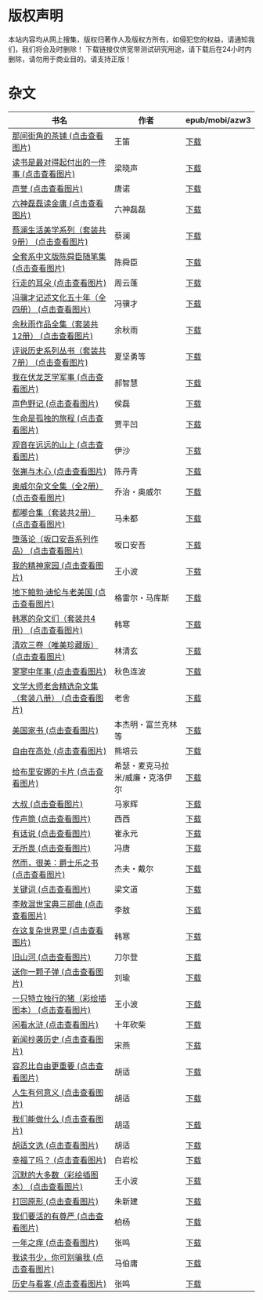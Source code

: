 # 版权声明

本站内容均从网上搜集，版权归著作人及版权方所有，如侵犯您的权益，请通知我们，我们将会及时删除！ 下载链接仅供宽带测试研究用途，请下载后在24小时内删除，请勿用于商业目的。请支持正版！

# 杂文

| 书名 | 作者 | epub/mobi/azw3 |
| --- | --- | --- |
| [那间街角的茶铺 (点击查看图片)](https://www.dushupai.com/attachment/2024/06/12/9b753113ecbf81eb.jpg) | 王笛 | [下载](https://url89.ctfile.com/f/31084289-1375491775-2dbac0?p=8866) |
| [读书是最对得起付出的一件事 (点击查看图片)](https://www.dushupai.com/attachment/2024/06/12/d6c1bb60e6e027c0.jpg) | 梁晓声 | [下载](https://url89.ctfile.com/f/31084289-1375491988-526c88?p=8866) |
| [声誉 (点击查看图片)](https://www.dushupai.com/attachment/2024/06/12/2336c56b20e119ff.jpg) | 唐诺 | [下载](https://url89.ctfile.com/f/31084289-1375493275-278681?p=8866) |
| [六神磊磊读金庸 (点击查看图片)](https://www.dushupai.com/attachment/2024/06/12/127174b03f1520f4.jpg) | 六神磊磊 | [下载](https://url89.ctfile.com/f/31084289-1375501339-8defa2?p=8866) |
| [蔡澜生活美学系列（套装共9册） (点击查看图片)](https://www.dushupai.com/attachment/2024/06/11/39d23c7b0eaacaba.jpg) | 蔡澜 | [下载](https://url89.ctfile.com/f/31084289-1375509004-95a6e4?p=8866) |
| [全套系中文版陈舜臣随笔集 (点击查看图片)](https://www.dushupai.com/attachment/2024/06/10/8daa777d25721784.jpg) | 陈舜臣 | [下载](https://url89.ctfile.com/f/31084289-1357001860-bff3b9?p=8866) |
| [行走的耳朵 (点击查看图片)](https://www.dushupai.com/attachment/2024/06/10/379828d76b6293e8.jpg) | 周云蓬 | [下载](https://url89.ctfile.com/f/31084289-1356999832-881ef8?p=8866) |
| [冯骥才记述文化五十年（全四册） (点击查看图片)](https://www.dushupai.com/attachment/2024/06/10/3b2ba29915e75303.jpg) | 冯骥才 | [下载](https://url89.ctfile.com/f/31084289-1356994882-c8931c?p=8866) |
| [余秋雨作品全集（套装共12册） (点击查看图片)](https://www.dushupai.com/attachment/2024/06/09/ec4eb69972652233.jpg) | 余秋雨 | [下载](https://url89.ctfile.com/f/31084289-1356987538-9bf3bc?p=8866) |
| [评说历史系列丛书（套装共7册） (点击查看图片)](https://www.dushupai.com/attachment/2024/06/09/1edc3d454b16d7da.jpg) | 夏坚勇等 | [下载](https://url89.ctfile.com/f/31084289-1356985966-9b3b5e?p=8866) |
| [我在伏龙芝学军事 (点击查看图片)](https://www.dushupai.com/attachment/2024/06/09/0a19c2f6adc84a9c.jpg) | 郝智慧 | [下载](https://url89.ctfile.com/f/31084289-1356985660-ec2862?p=8866) |
| [声色野记 (点击查看图片)](https://www.dushupai.com/attachment/2024/06/09/ce46aa5148cb1f09.jpg) | 侯磊 | [下载](https://url89.ctfile.com/f/31084289-1356985525-40f3ae?p=8866) |
| [生命是孤独的旅程 (点击查看图片)](https://www.dushupai.com/attachment/2024/06/09/d3f66c6b27f1354e.jpg) | 贾平凹 | [下载](https://url89.ctfile.com/f/31084289-1356984907-8a130e?p=8866) |
| [观音在远远的山上 (点击查看图片)](https://www.dushupai.com/attachment/2024/06/08/17797baecf558d44.jpg) | 伊沙 | [下载](https://url89.ctfile.com/f/31084289-1357050556-84c9cc?p=8866) |
| [张岪与木心 (点击查看图片)](https://www.dushupai.com/attachment/2024/06/07/244090e3d5ff70a7.jpg) | 陈丹青 | [下载](https://url89.ctfile.com/f/31084289-1357044187-f90d7c?p=8866) |
| [奥威尔杂文全集（全2册） (点击查看图片)](https://www.dushupai.com/attachment/2024/06/07/14a955cc3842300d.jpg) | 乔治・奥威尔 | [下载](https://url89.ctfile.com/f/31084289-1357041355-9be4bc?p=8866) |
| [都嘟合集（套装共2册） (点击查看图片)](https://www.dushupai.com/attachment/2024/06/07/2cde25b2415ca29d.jpg) | 马未都 | [下载](https://url89.ctfile.com/f/31084289-1357037935-733bef?p=8866) |
| [堕落论（坂口安吾系列作品） (点击查看图片)](https://www.dushupai.com/attachment/2024/06/07/7c6c741764fdb8bd.jpg) | 坂口安吾 | [下载](https://url89.ctfile.com/f/31084289-1357036426-ed96c8?p=8866) |
| [我的精神家园 (点击查看图片)](https://www.dushupai.com/attachment/2024/06/07/5acb115690218b0a.jpg) | 王小波 | [下载](https://url89.ctfile.com/f/31084289-1357034980-0be87d?p=8866) |
| [地下鲍勃·迪伦与老美国 (点击查看图片)](https://www.dushupai.com/attachment/2024/06/06/967d48aae268db10.jpg) | 格雷尔・马库斯 | [下载](https://url89.ctfile.com/f/31084289-1357034062-c50214?p=8866) |
| [韩寒的杂文们（套装共4册） (点击查看图片)](https://www.dushupai.com/attachment/2024/06/06/1f734ad90d3c726b.jpg) | 韩寒 | [下载](https://url89.ctfile.com/f/31084289-1357033459-9d7d01?p=8866) |
| [清欢三卷（唯美珍藏版） (点击查看图片)](https://www.dushupai.com/attachment/2024/06/06/7798d96709520c15.jpg) | 林清玄 | [下载](https://url89.ctfile.com/f/31084289-1357031848-4fe756?p=8866) |
| [寥寥中年事 (点击查看图片)](https://www.dushupai.com/attachment/2024/06/06/a1bffc96dd1416f8.jpg) | 秋色连波 | [下载](https://url89.ctfile.com/f/31084289-1357031434-15f851?p=8866) |
| [文学大师老舍精选杂文集（套装八册） (点击查看图片)](https://www.dushupai.com/attachment/2024/06/06/ed87abf1f82f1876.jpg) | 老舍 | [下载](https://url89.ctfile.com/f/31084289-1357031314-80e1db?p=8866) |
| [美国家书 (点击查看图片)](https://www.dushupai.com/attachment/2024/06/06/f6a9d62f6db1ef45.jpg) | 本杰明・富兰克林等 | [下载](https://url89.ctfile.com/f/31084289-1357030876-309b1f?p=8866) |
| [自由在高处 (点击查看图片)](https://www.dushupai.com/attachment/2024/06/06/4bdf0323c15d651c.jpg) | 熊培云 | [下载](链接未找到) |
| [给布里安娜的卡片 (点击查看图片)](https://www.dushupai.com/attachment/2024/06/05/f5c58d6e6f1aef7d.jpg) | 希瑟・麦克马拉米/威廉・克洛伊尔 | [下载](链接未找到) |
| [大叔 (点击查看图片)](https://www.dushupai.com/attachment/2024/06/05/92bc4d28b85eafb5.jpg) | 马家辉 | [下载](https://url89.ctfile.com/f/31084289-1357026829-a09868?p=8866) |
| [传声筒 (点击查看图片)](https://www.dushupai.com/attachment/2024/06/05/e198b4672d44cfe6.jpg) | 西西 | [下载](https://url89.ctfile.com/f/31084289-1357025599-9a708c?p=8866) |
| [有话说 (点击查看图片)](https://www.dushupai.com/attachment/2024/06/05/dd6db448940190a5.jpg) | 崔永元 | [下载](https://url89.ctfile.com/f/31084289-1357025344-b01496?p=8866) |
| [无所畏 (点击查看图片)](https://www.dushupai.com/attachment/2024/06/04/6213d49293d4b846.jpg) | 冯唐 | [下载](https://url89.ctfile.com/f/31084289-1357022455-8c8258?p=8866) |
| [然而，很美：爵士乐之书 (点击查看图片)](https://www.dushupai.com/attachment/2024/06/03/50e9ea42264d81e5.jpg) | 杰夫・戴尔 | [下载](https://url89.ctfile.com/f/31084289-1357019851-676e46?p=8866) |
| [关键词 (点击查看图片)](https://www.dushupai.com/attachment/2024/06/03/7fbd072788e54fc8.jpg) | 梁文道 | [下载](https://url89.ctfile.com/f/31084289-1357019260-b47d26?p=8866) |
| [李敖混世宝典三部曲 (点击查看图片)](https://www.dushupai.com/attachment/2024/06/03/b0b847c02fd4a33d.jpg) | 李敖 | [下载](https://url89.ctfile.com/f/31084289-1357018234-614afb?p=8866) |
| [在这复杂世界里 (点击查看图片)](https://www.dushupai.com/attachment/2024/06/03/26dde55f2ba19528.jpg) | 韩寒 | [下载](https://url89.ctfile.com/f/31084289-1357016401-5810ba?p=8866) |
| [旧山河 (点击查看图片)](https://www.dushupai.com/attachment/2024/06/03/726ceef201fb2a87.jpg) | 刀尔登 | [下载](https://url89.ctfile.com/f/31084289-1357015345-6077b5?p=8866) |
| [送你一颗子弹 (点击查看图片)](https://www.dushupai.com/attachment/2024/06/02/9aa53af27daa1cc2.jpg) | 刘瑜 | [下载](https://url89.ctfile.com/f/31084289-1357014244-82b233?p=8866) |
| [一只特立独行的猪（彩绘插图本） (点击查看图片)](https://www.dushupai.com/attachment/2024/06/02/42e066e60fc71129.jpg) | 王小波 | [下载](https://url89.ctfile.com/f/31084289-1357011154-36b895?p=8866) |
| [闲看水浒 (点击查看图片)](https://www.dushupai.com/attachment/2024/06/02/a0c462bad561c658.jpg) | 十年砍柴 | [下载](https://url89.ctfile.com/f/31084289-1357010191-d34bba?p=8866) |
| [新闻抄袭历史 (点击查看图片)](https://www.dushupai.com/attachment/2024/06/02/35510ad0697af614.jpg) | 宋燕 | [下载](https://url89.ctfile.com/f/31084289-1357010185-137d7f?p=8866) |
| [容忍比自由更重要 (点击查看图片)](https://www.dushupai.com/attachment/2024/06/02/45728abb0aab409d.jpg) | 胡适 | [下载](https://url89.ctfile.com/f/31084289-1357009045-8da7c3?p=8866) |
| [人生有何意义 (点击查看图片)](https://www.dushupai.com/attachment/2024/06/02/ac761464cc042664.jpg) | 胡适 | [下载](https://url89.ctfile.com/f/31084289-1357009039-fb78df?p=8866) |
| [我们能做什么 (点击查看图片)](https://www.dushupai.com/attachment/2024/06/02/0462806999811443.jpg) | 胡适 | [下载](https://url89.ctfile.com/f/31084289-1357009033-def390?p=8866) |
| [胡适文选 (点击查看图片)](https://www.dushupai.com/attachment/2024/06/01/ce63ed1e769fc5b3.jpg) | 胡适 | [下载](https://url89.ctfile.com/f/31084289-1357008550-543725?p=8866) |
| [幸福了吗？ (点击查看图片)](https://www.dushupai.com/attachment/2024/06/01/4903d3c683c5166a.jpg) | 白岩松 | [下载](https://url89.ctfile.com/f/31084289-1357007056-4db669?p=8866) |
| [沉默的大多数（彩绘插图本） (点击查看图片)](https://www.dushupai.com/attachment/2024/06/01/4ea38d497fc37092.jpg) | 王小波 | [下载](https://url89.ctfile.com/f/31084289-1357006861-a95707?p=8866) |
| [打回原形 (点击查看图片)](https://www.dushupai.com/attachment/2024/06/01/9c346d2003e4a63b.jpg) | 朱新建 | [下载](https://url89.ctfile.com/f/31084289-1357006135-ed4c55?p=8866) |
| [我们要活的有尊严 (点击查看图片)](https://www.dushupai.com/attachment/2024/06/01/e297ce7cd17fbe94.jpg) | 柏杨 | [下载](https://url89.ctfile.com/f/31084289-1357005640-fbc1a6?p=8866) |
| [一年之痒 (点击查看图片)](https://www.dushupai.com/attachment/2024/06/01/b597e2be29c47c50.jpg) | 张鸣 | [下载](https://url89.ctfile.com/f/31084289-1357005586-a825c9?p=8866) |
| [我读书少，你可别骗我 (点击查看图片)](https://www.dushupai.com/attachment/2024/06/01/533a12d4d498e2d2.jpg) | 马伯庸 | [下载](https://url89.ctfile.com/f/31084289-1357005361-2c92f3?p=8866) |
| [历史与看客 (点击查看图片)](https://www.dushupai.com/attachment/2024/06/01/6bbfe0d155a50335.jpg) | 张鸣 | [下载](https://url89.ctfile.com/f/31084289-1357005157-06675a?p=8866) |
